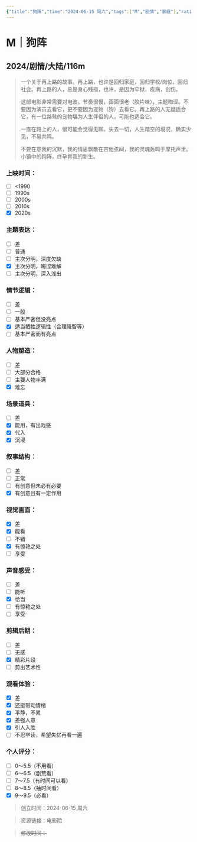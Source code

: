 ```yaml
---
{"title":"狗阵","time":"2024-06-15 周六","tags":["M","剧情","家庭"],"rating":"9.0","dg-publish":true,"permalink":"/300 评价/M电影/新近看过/狗阵/","dgPassFrontmatter":true,"created":"2024-06-15T18:11:07.680+08:00","updated":"2024-06-15T18:36:27.732+08:00"}
---
```


# M｜狗阵
## 2024/剧情/大陆/116m
>一个关于再上路的故事。再上路，也许是回归家庭，回归学校/岗位，回归社会。再上路的人，总是身心残损，也许，是因为牢狱，疾病，创伤。
>
>这部电影非常需要对电波，节奏很慢，画面很老（胶片味），主题晦涩。不要因为演员去看它，更不要因为宠物（狗）去看它。再上路的人无疑适合它，有一位桀骜的宠物堪为人生伴侣的人，可能也适合它。
>
>一直在路上的人，很可能会觉得无聊。失去一切，人生踏空的境况，确实少见，不易共鸣。
>
>不要在意我的沉默，我的情思飘散在吉他弦间，我的灵魂轰鸣于摩托声里。小镇中的狗阵，终孕育我的新生。
### 上映时间：
- [ ] <1990
- [ ] 1990s
- [ ] 2000s
- [ ] 2010s
- [x] 2020s
### 主题表达：
- [ ] 差
- [ ] 普通
- [ ] 主次分明，深度欠缺
- [x] 主次分明，晦涩难解
- [ ] 主次分明，深入浅出
### 情节逻辑：
- [ ] 差
- [ ] 一般
- [ ] 基本严密但没亮点
- [x] 适当牺牲逻辑性（合理降智等）
- [ ] 基本严密而有亮点
### 人物塑造：
- [ ] 差
- [ ] 大部分合格
- [ ] 主要人物丰满
- [x] 难忘
### 场景道具：
- [ ] 差
- [x] 能用，有出戏感
- [x] 代入
- [x] 沉浸
### 叙事结构：
- [ ] 差
- [ ] 正常
- [ ] 有创意但未必有必要
- [x] 有创意且有一定作用
### 视觉画面：
- [x] 差
- [x] 能看
- [ ] 不错
- [x] 有惊艳之处
- [ ] 享受
### 声音感受：
- [ ] 差
- [ ] 能听
- [x] 恰当
- [ ] 有惊艳之处
- [ ] 享受
### 剪辑后期：
- [ ] 差
- [ ] 无感
- [x] 精彩片段
- [ ] 剪出艺术性
### 观看体验：
- [x] 差
- [x] 还挺带动情绪
- [x] 平静，不累
- [x] 差强人意
- [x] 引人入胜
- [ ] 不忍卒读，希望失忆再看一遍
### 个人评分：
- [ ] 0～5.5（不用看）
- [ ] 6～6.5（剧荒看）
- [ ] 7～7.5（有时间可以看）
- [ ] 8～8.5（抽时间看）
- [x] 9～9.5（必看）

>创立时间：2024-06-15 周六

>资源链接：电影院

>~~修改时间：~~




